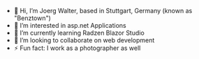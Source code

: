 - 👋 Hi, I’m Joerg Walter, based in Stuttgart, Germany (known as "Benztown")
- 👀 I’m interested in asp.net Applications
- 🌱 I’m currently learning Radzen Blazor Studio
- 💞️ I’m looking to collaborate on web development
- ⚡ Fun fact: I work as a photographer as well

<!---
joergdwalter/joergdwalter is a ✨ special ✨ repository because its `README.md` (this file) appears on your GitHub profile.
You can click the Preview link to take a look at your changes.
--->
